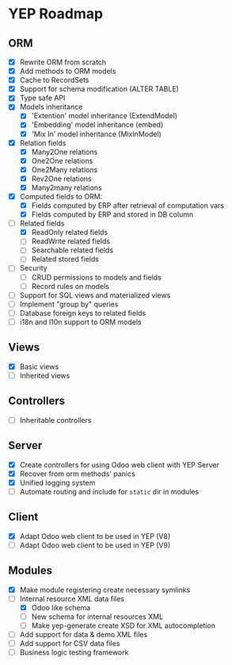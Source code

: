 YEP Roadmap
===========

ORM
---
- [X] Rewrite ORM from scratch
- [X] Add methods to ORM models
- [X] Cache to RecordSets
- [X] Support for schema modification (ALTER TABLE)
- [X] Type safe API
- [X] Models inheritance
    - [X] 'Extention' model inheritance (ExtendModel)
    - [X] 'Embedding' model inheritance (embed)
    - [X] 'Mix In' model inheritance (MixInModel)
- [X] Relation fields
    - [X] Many2One relations
    - [X] One2One relations
    - [X] One2Many relations
    - [X] Rev2One relations
    - [X] Many2many relations
- [X] Computed fields to ORM:
    - [X] Fields computed by ERP after retrieval of computation vars
    - [X] Fields computed by ERP and stored in DB column
- [ ] Related fields
    - [X] ReadOnly related fields
    - [ ] ReadWrite related fields
    - [ ] Searchable related fields
    - [ ] Related stored fields
- [ ] Security
    - [ ] CRUD permissions to models and fields
    - [ ] Record rules on models
- [ ] Support for SQL views and materialized views
- [ ] Implement "group by" queries
- [ ] Database foreign keys to related fields
- [ ] i18n and l10n support to ORM models

Views
-----
- [X] Basic views
- [ ] Inherited views

Controllers
-----------
- [ ] Inheritable controllers

Server
------
- [X] Create controllers for using Odoo web client with YEP Server
- [X] Recover from orm methods' panics
- [X] Unified logging system
- [ ] Automate routing and include for `static` dir in modules

Client
------
- [X] Adapt Odoo web client to be used in YEP (V8)
- [ ] Adapt Odoo web client to be used in YEP (V9)

Modules
-------
- [X] Make module registering create necessary symlinks
- [ ] Internal resource XML data files
    - [X] Odoo like schema
    - [ ] New schema for internal resources XML
    - [ ] Make yep-generate create XSD for XML autocompletion
- [ ] Add support for data & demo XML files
- [ ] Add support for CSV data files
- [ ] Business logic testing framework
